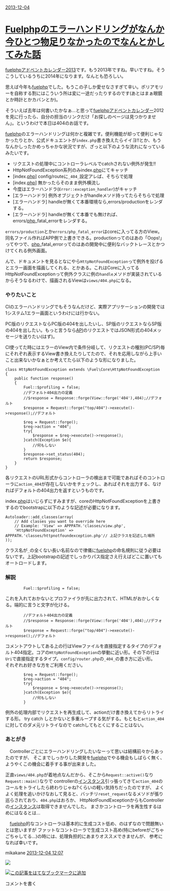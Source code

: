 [2013-12-04](http://mkkn.hatenablog.jp/entries/2013/12/04)

[Fuelphpのエラーハンドリングがなんか今ひとつ物足りなかったのでなんとかしてみた話](http://mkkn.hatenablog.jp/entry/2013/12/04/120701)
====================================================================================================================================

[fuelphpアドベントカレンダー2013](http://atnd.org/events/45096)です。もう2013年ですね。早いですね。そうこうしているうちに2014年になります。なんとも恐ろしい。

思えば今年も[fuelphp](http://d.hatena.ne.jp/keyword/fuelphp)でした。もうこの子しか愛せなさすぎて辛い。ポリアモリーを自称する割にはこういう所は変に一途だったりするのです(あとはまぁ眼鏡とか時計とかカバンとか)。

そういえば去年は何書いたかなぁ…と思って[fuelphp](http://d.hatena.ne.jp/keyword/fuelphp)[アドベントカレンダー](http://d.hatena.ne.jp/keyword/%A5%A2%A5%C9%A5%D9%A5%F3%A5%C8%A5%AB%A5%EC%A5%F3%A5%C0%A1%BC)2012を見に行ったら、自分の担当のリンクだけ「お探しのページは見つかりません」。というわけで本日は404のお話です。

[fuelphp](http://d.hatena.ne.jp/keyword/fuelphp)のエラーハンドリングは何かと複雑です。便利機能が却って便利じゃなかったりとか、公式ドキュエントが`index.php`書き換えたらイイヨ!!とか、もうなんかしったかめっちゃかな状況ですが、ざっと以下のような流れになっているみたいです。

-   リクエストの処理中にコントローラレベルでcatchされない例外が発生!!
-   HttpNotFoundException系列のみindex.[php](http://d.hatena.ne.jp/keyword/php)にてキャッチ
-   [index.[php](http://d.hatena.ne.jp/keyword/php)] config/routeに`_404_`設定アレば、そちらで処理
-   [index.[php](http://d.hatena.ne.jp/keyword/php)] 無かったらそのまま例外横流し
-   今度はエラーハンドラ(`Error::exception_handler`)がキャッチ
-   [エラーハンドラ] 例外オブジェクトがhandleメソド持ってたらそちらで処理
-   [エラーハンドラ] handleが無くて本番環境なら,errors/productionをレンダする。
-   [エラーハンドラ] handleが無くて本番でも無ければ、errors/[php](http://d.hatena.ne.jp/keyword/php)\_fatal\_errorをレンダする。

`errors/production`とか`errors/php_fatal_error`はcoreに入ってる方のView。同名ファイル作ればAPP側で上書きできる。productionってのはあの「Oops!」ってやつで、[php](http://d.hatena.ne.jp/keyword/php)\_fatal\_errorってのはあの開発中に便利なバックトレースとかつけてくれる例外画面。

んで、ドキュメントを見るとなにやら`HttpNotFoundException`って例外を投げるとエラー画面を描画してくれる、とかある。これはCoreに入ってるHttpNotFoundExceptionって例外クラスに例の`handle`メソドが実装されているからそうなるわけで、描画されるViewは`views/404.php`になる。

### やりたいこと

CIのエラーハンドリングでもそうなんだけど、実際アプリケーションの開発では1システム1エラー画面というわけには行かない。

PC版のリクエストならPC版の404を出したいし、SP版のリクエストならSP版の404を出したい。もっと言うなら[API](http://d.hatena.ne.jp/keyword/API)のリクエストではJSON形式の404メッセージを送りたい(はず)。

CI使ってた時にはエラーのView内で条件分岐して、リクエストの種別(PC/SP)毎にそれぞれ表示するView書き換えたりしてたので、それを応用しながら上手いこと出来ないかなぁとか考えてたら以下のような形になりました。

    class HttpNotFoundException extends \Fuel\Core\HttpNotFoundException
    {
        public function response()
        {
            Fuel::$profiling = false;
            //デフォルト404出力の定義
            //$response = Response::forge(View::forge('404'),404);//デフォルト
            $response = Request::forge("top/404")->execute()->response();//デフォルト

            $req = Request::forge();
            $req->action = "404";
            try{
                $response = $req->execute()->response();
            }catch(Exception $e){
                //何もしない
            }
            $response->set_status(404);
            return $response;
        }
    }

各リクエストのURL形式からコントローラの検出まで可能であればそのコントローラに`action_404`が存在しないかをチェックし、あればそれを出力する、なければデフォルトの404出力を返すというものです。

index.[php](http://d.hatena.ne.jp/keyword/php)はいじらずにすみますが、coreのHttpNotFoundExceptionを上書きするのでbootstrapに以下のような記述が必要になります。

    Autoloader::add_classes(array(
        // Add classes you want to override here
        // Example: 'View' => APPPATH.'classes/view.php',
        'HttpNotFoundException' => APPPATH.'classes/httpnotfoundexception.php'// 上記クラスを記述した場所
    ));

クラス名が`_`の全くない長い名前なので律儀に[fuelphp](http://d.hatena.ne.jp/keyword/fuelphp)の命名規則に従う必要はないです。上記bootstrapの記述でしっかりパス指定さえ行えばどこに置いてもオートロードします。

### 解説

            Fuel::$profiling = false;

これを入れておかないとプロファイラが先に出力されて、HTMLがおかしくなる。端的に言うと文字が化ける。

            //デフォルト404出力の定義
            //$response = Response::forge(View::forge('404'),404);//デフォルト
            $response = Request::forge("top/404")->execute()->response();//デフォルト

コメントアウトしてある上の行はViewファイルを直接指定するタイプのデフォルト404指定。コアの`HttpNotFoundException`の挙動に近い形。その下の行は`Uri`で直接指定するタイプ。`config/router.php`の`_404_`の書き方に近い形。\
 それぞれお好きな方をご利用ください。

            $req = Request::forge();
            $req->action = "404";
            try{
                $response = $req->execute()->response();
            }catch(Exception $e){
                //何もしない
            }

例外の処理内部でリクエストを再生成して、actionだけ書き換えてからリトライする形。 try catch しとかないと多重ループする気がする。もともと`action_404`に対してのダメ元リトライなので catchしてもとくにすることはない。

### あとがき

　Controllerごとにエラーハンドリングしたいなーって思いは結構前々からあったのですが、 そこまでしっかりした開発を[fuelphp](http://d.hatena.ne.jp/keyword/fuelphp)でやる機会もしばらく無く、ようやくこの機会に着手する事が出来ました。

正直`views/404.php`が着地点なんだから、そこから`Request::active()`なり`Request::main()`なりで controllerの[インスタンス](http://d.hatena.ne.jp/keyword/%A5%A4%A5%F3%A5%B9%A5%BF%A5%F3%A5%B9)引っ張ってきて`action_404`のコールをトライしたら終わりじゃね?くらいの軽い気持ちだったのですが、 よくよく処理を追いかけなおして見ると、バッチリ`reset_request`なるメソドが張り巡らされており、`404.php`はおろか、 HttpNotFoundExceptionからもControllerの[インスタンス](http://d.hatena.ne.jp/keyword/%A5%A4%A5%F3%A5%B9%A5%BF%A5%F3%A5%B9)は取得できませんでした。 まさかコントローラを再生性するはめにはなるとは…

　[fuelphp](http://d.hatena.ne.jp/keyword/fuelphp)的なコントローラは基本的に生成コスト低め、のはずなので問題無いとは思いますが ファットなコントローラで生成コスト高め(特にbeforeがごちゃごちゃしてる…)の時には、処理負担的にあまりオススメできませんが、 参考になれば幸いです。

mikakane [2013-12-04 12:07](http://mkkn.hatenablog.jp/entry/2013/12/04/120701)

[![](http://hatenablog.com/images/admin/delete.gif)](http://blog.hatena.ne.jp/guide/pro)

[![この記事をはてなブックマークに追加](http://b.st-hatena.com/images/entry-button/button-only.gif)](http://b.hatena.ne.jp/entry/http://mkkn.hatenablog.jp/entry/2013/12/04/120701 "この記事をはてなブックマークに追加")

コメントを書く
